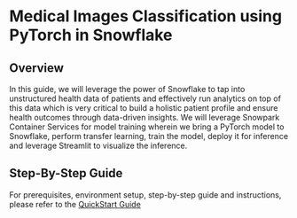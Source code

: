
# Medical Images Classification using PyTorch in Snowflake

## Overview
In this guide, we will leverage the power of Snowflake to tap into unstructured health data of patients and effectively run analytics on top of this data which is very critical to build a holistic patient profile and ensure health outcomes through data-driven insights. We will leverage Snowpark Container Services for model training wherein we bring a PyTorch model to Snowflake, perform transfer learning, train the model, deploy it for inference and leverage Streamlit to visualize the inference.


## Step-By-Step Guide
For prerequisites, environment setup, step-by-step guide and instructions, please refer to the [QuickStart Guide](https://quickstarts.snowflake.com/guide/medical_images_classification_using_pytorch/index.html?index=..%2F..index#0)
